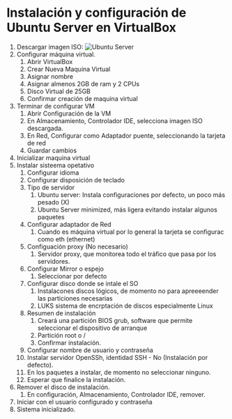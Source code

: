 # Instalación y configuración de Ubuntu Server en VirtualBox

1. Descargar imagen ISO: ![Ubuntu Server](https://ubuntu.com/download/server)
2. Configurar máquina virtual.
   1. Abrir VirtualBox
   2. Crear Nueva Maquina Virtual
   3. Asignar nombre
   4. Asignar almenos 2GB de ram y 2 CPUs
   5. Disco Virtual de 25GB
   6. Confirmar creación de maquina virtual
3. Terminar de configurar VM
   1. Abrir Configuración de la VM
   2. En Almacenamiento, Controlador IDE, selecciona imagen ISO descargada.
   3. En Red, Configurar como Adaptador puente, seleccionando la tarjeta de red
   4. Guardar cambios
4. Inicializar maquina virtual
5. Instalar sisteema opetativo
   1. Configurar idioma
   2. Configurar disposición de teclado
   3. Tipo de servidor
      1. Ubuntu server: Instala configuraciones por defecto, un poco más pesado (X)
      2. Ubuntu Server minimized, más ligera evitando instalar algunos paquetes
   4. Configurar adaptador de Red
      1. Cuando es máquina virtual por lo general la tarjeta se configurac como eth (ethernet)
   5. Configuación proxy (No necesario)
      1. Servidor proxy, que monitorea todo el tráfico que pasa por los servidores.
   6. Configurar Mirror o espejo
      1. Seleccionar por defecto
   7. Configurar disco donde se intale el SO
      1. Instalacones discos lógicos, de momento no para apreeeender las particiones necesarias
      2. LUKS sistema de encrptación de discos especialmente Linux
   8. Resumen de instalación
      1. Creará una partición BIOS grub, software que permite seleccionar el dispositivo de arranque
      2. Partición root o /
      3. Confirmar instalación.
   9. Configurar nombre de usuario y contraseña
   10. Instalar servidor OpenSSh, identidad SSH - No (Instalación por defecto).
   11. En los paquetes a instalar, de momento no seleccionar ninguno.
   12. Esperar que finalice la instalación.
6.  Remover el disco de instalación.
    1.  En configuración, Almacenamiento, Controlador IDE, remover.
7.  Iniciar con el usuario configurado y contraseña
8.  Sistema inicializado.
